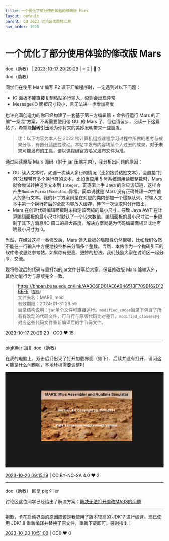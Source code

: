```yaml
---
title: 一个优化了部分使用体验的修改版 Mars
layout: default
parent: CO 2023 讨论区优质帖汇总
nav_order: 1025
---
```

# 一个优化了部分使用体验的修改版 Mars
<div class="post-info">
<span>doc（助教）</span>
|
<abbr title="2023-10-17T20:29:29.841072+08:00"><time datetime="2023-10-17T20:29:29.841072+08:00">2023-10-17 20:29:29</time></abbr>
|
<span>⭐️ 2</span>
|
<span>💬️ 3</span>
<br>
<div></div>
</div>

<div id="reply-3920" class="reply reply-l0">
<div class="reply-header">
<span>doc（助教）</span>
</div>
<div class="reply-text">

同学们在使用 Mars 编写 P2 课下汇编程序时，一定遇到过以下问题：
+ IO 面板不能直接复制粘贴多行输入，否则会出现异常
+ Message/IO 面板尺寸较小，且无法进一步增加高度


也许充满创造力的你已经构建了一套基于第三方编辑器 + 命令行运行 Mars 的汇编“一条龙”方案，不再需要使用带 GUI 的 Mars 了，但也请留步，阅读一下这篇帖子，希望能**抛砖引玉**地为你将来的美妙发明带来一些启发。

> 注：以下内容为本人在 2022 秋计算机组成课程学习过程中所做的思考与成果分享，有部分适应性改动。本帖中发布内容均系个人过去的成果，**对于未来可能发布的工具，请以课程组官方名义发布文件为准**。

通过阅读原版 Mars 源码（附于 jar 压缩包内），我分析出问题的原因：
+ GUI 读入文本时，如遇一次读入多行的情况（比如接受粘贴文本），会直接“打包”处理带有多个换行符的文本。比如当应用 5 号系统调用读取整数时，Mars 就会尝试转换这类文本到 `Integer`。正逐渐上手 Java 的你应该知道，这样会产生`NumberFormatException`异常。简单说就是 Mars 没有正确处理一次性输入的多行文本。我的补丁方案则是在对应的类内部加一个缓存队列，将输入文本中第一个换行符后的全部内容放入缓存，待下一次读取时分行取出。
+ Mars 在创建代码编辑面板时未指定该面板的最小尺寸，导致 Java AWT 在计算编辑面板的最小尺寸时默认了一个较大数值，编辑面板的最小尺寸进一步限制了其下方消息/IO 窗口的最大高度。解决方案就是为代码编辑面板显式地声明最小尺寸为 0。

当然，在经过这样一番修改后，Mars 读入数据的局限性仍然很强，比如我们依然不能在一行输入中方便地按空格来分隔多个整数。当然，本帖作为一个抛砖引玉的软件修改思路参考帖，如果你有更高、更妙的想法，我们鼓励大家在讨论区一起分享、交流。

现将修改后的代码与重打包的jar文件分享给大家。保证修改版 Mars 除输入外，其他功能行为与原版完全一致。

> https://bhpan.buaa.edu.cn/link/AA3C6FD01AE6A94651BF709B162D12BEFE<small>（[存档](/images/co-discussions/1025/MARS_mod.zip)）</small><br/>
文件夹名：MARS_mod<br/>
有效期限：2024-01-31 23:59<br/>
目录结构说明：`jar`单个文件可直接运行。`modified_codes`目录下包含了所有有改动的代码文件，可自行与原版代码比对差异。`modified_classes`内对应这些代码文件重新编译后的字节码文件。

</div>
<div class="reply-footer">
<abbr title="2023-10-17T20:29:29.848221+08:00"><time datetime="2023-10-17T20:29:29.848221+08:00">2023-10-17 20:29:29</time></abbr>
|
<span>CC0</span>
<span class="reply-vote">❤️ 15</span>
</div>
</div>
<hr class="reply-separator">
<div id="reply-3966" class="reply reply-l1">
<div class="reply-header">
<span>pigKiller <a href="#reply-3920">回复</a> doc（助教）</span>
</div>
<div class="reply-text">

在我的电脑上，双击后只出现了打开加载界面（如下），后续并没有打开，请问这可能是什么问题呢，本地环境需要调整吗

![屏幕截图 20231020 091348.png](../assets/2023/1025/屏幕截图_2023-10-20_091348.png)

</div>
<div class="reply-footer">
<abbr title="2023-10-20T09:15:19.679777+08:00"><time datetime="2023-10-20T09:15:19.679777+08:00">2023-10-20 09:15:19</time></abbr>
|
<span>CC BY-NC-SA 4.0</span>
<span class="reply-vote">❤️ 2</span>
</div>
</div>
<hr class="reply-separator">
<div id="reply-3969" class="reply reply-l2">
<div class="reply-header">
<span>doc（助教） <a href="#reply-3966">回复</a> pigKiller</span>
</div>
<div class="reply-text">

讨论区这位同学已经给出了解决方案：[解决无法打开魔改MARS的问题](/#/discussion_area/1033/1164/posts)

-----

抱歉，卡在启动界面的原因应该是我使用了版本较高的 JDK17 进行编译。现已使用 JDK1.8 重新编译并替换了原文件，重新下载即可。感谢指出！

</div>
<div class="reply-footer">
<abbr title="2023-10-20T10:51:00.197399+08:00"><time datetime="2023-10-20T10:51:00.197399+08:00">2023-10-20 10:51:00</time></abbr>
|
<span>CC0</span>
<span class="reply-vote">❤️ 0</span>
</div>
</div>